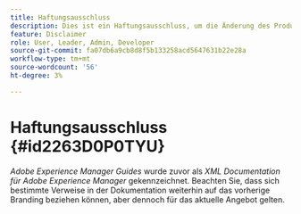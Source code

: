 ```yaml
---
title: Haftungsausschluss
description: Dies ist ein Haftungsausschluss, um die Änderung des Produktnamens von XML Documentation für Adobe Experience Manager in AEM Guides zu behandeln
feature: Disclaimer
role: User, Leader, Admin, Developer
source-git-commit: fa07db6a9cb8d8f5b133258acd5647631b22e28a
workflow-type: tm+mt
source-wordcount: '56'
ht-degree: 3%

---
```


# Haftungsausschluss {#id2263D0P0TYU}

*Adobe Experience Manager Guides* wurde zuvor als *XML Documentation für Adobe Experience Manager* gekennzeichnet. Beachten Sie, dass sich bestimmte Verweise in der Dokumentation weiterhin auf das vorherige Branding beziehen können, aber dennoch für das aktuelle Angebot gelten.
